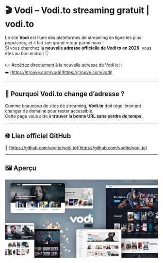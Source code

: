 # 🎬 Vodi – Vodi.to streaming gratuit | vodi.to

Le site **Vodi** est l’une des plateformes de streaming en ligne les plus populaires, et il fait son grand retour parmi nous !  
Si vous cherchez la **nouvelle adresse officielle de Vodi to en 2026**, vous êtes au bon endroit 👇

👉 Accédez directement à la nouvelle adresse de Vodi ici :  
➡️ [https://jtrouve.com/vodi](https://jtrouve.com/vodi)

---

## 🔄 Pourquoi Vodi.to change d’adresse ?

Comme beaucoup de sites de streaming, **Vodi.to** doit régulièrement changer de domaine pour rester accessible.  
Cette page vous aide à **trouver la bonne URL sans perdre de temps.**

---

## 🌐 Lien officiel GitHub
🔗 [https://github.com/vodito/vodi.to](https://github.com/vodito/vodi.to)

---

## 🖼️ Aperçu

![Vodi Streaming](./vodi%20streaming.jpg)
